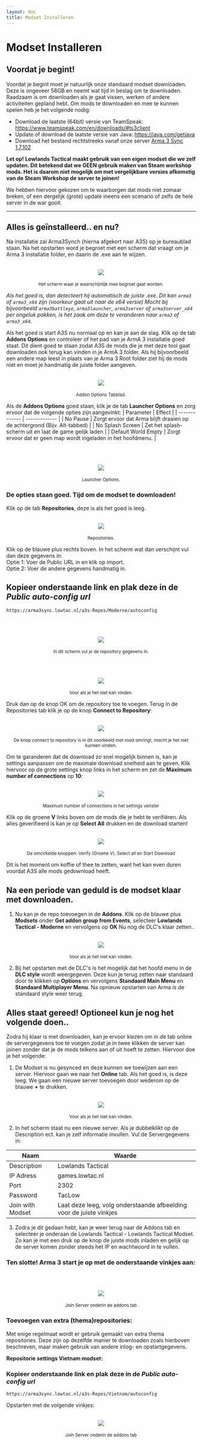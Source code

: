```yaml
---
layout: doc
title: Modset Installeren
---
```


# Modset Installeren
## Voordat je begint!
Voordat je begint moet je natuurlijk onze standaard modset downloaden. Deze is ongeveer 58GB en neemt wat tijd in beslag om te downloaden. Raadzaam is om downloaden als je gaat vissen, werken of andere activiteiten gepland hebt. Om mods te downloaden en mee te kunnen spelen heb je het volgende nodig:

* Download de laatste (64bit) versie van TeamSpeak: https://www.teamspeak.com/en/downloads/#ts3client
* Update of download de laatste versie van Java: https://java.com/getjava
* Download het bestand rechtstreeks vanaf onze server [Arma 3 Sync 1.7.102](https://arma3sync.lowtac.nl/Wiki/arma3sync-installer-1-7-102.exe)

**Let op! Lowlands Tactical maakt gebruik van een eigen modset die we zelf updaten. Dit betekend dat we GEEN gebruik maken van Steam workshop mods. Het is daarom niet mogelijk om met vergelijkbare versies afkomstig van de Steam Workshop de server te joinen!**

We hebben hiervoor gekozen om te waarborgen dat mods niet zomaar breken, of een dergelijk (grote) update ineens een scenario of zelfs de hele server in de war gooit.

***

## Alles is geïnstalleerd.. en nu?
Na installatie zal Arma3Synch (hierna afgekort naar A3S) op je bureaublad staan. Na het opstarten word je begroet met een scherm dat vraagt om je Arma 3 installatie folder, en daarin de .exe aan te wijzen.
<br><br>
<p align="center">
  <img src="https://arma3sync.lowtac.nl/Wiki/Modsets/01-Greetings.jpg">
<br><br>
  <sup>Het scherm waar je waarschijnlijk mee begroet gaat worden.</sup>
</p>

_Als het goed is, dan detecteert hij automatisch de juiste .exe. Dit kan `arma3` of `arma3_x64` zijn (voorkeur gaat uit naar de x64 versie) Mocht bij bijvoorbeeld `arma3battleye`, `arma3launcher`, `arma3server` of `arma3server_x64` per ongeluk pakken, is het zaak om deze te veranderen naar `arma3` of `arma3_x64`._

Als het goed is start A3S nu normaal op en kan je aan de slag. Klik op de tab **Addons Options** en controleer of het pad van je ArmA 3 installatie goed staat. Dit dient goed te staan zodat A3S de mods die je met deze tool gaat downloaden ook terug kan vinden in je ArmA 3 folder. Als hij bijvoorbeeld een andere map leest in plaats van je Arma 3 Root folder ziet hij de mods niet en moet je handmatig de juiste folder aangeven.
<br><br>
<p align="center">
  <img src="https://arma3sync.lowtac.nl/Wiki/Modsets/02-AddonOptions.jpg">
<br><br>
  <sup>Addon Options Tabblad.</sup>
</p>

Als de **Addons Options** goed staan, klik je de tab **Launcher Options** en zorg ervoor dat de volgende opties zijn aangevinkt:
|       Parameter     |                                  Effect                                    |
|       ------------- |                               -------------                                | 
| No Pause            | Zorgt ervoor dat Arma blijft draaien op de achtergrond (Bijv. Alt-tabbed)  |
| No Splash Screen    | Zet het splash-scherm uit en laat de game gelijk laden                     |
| Default World Empty | Zorgt ervoor dat er geen map wordt ingeladen in het hoofdmenu.             |

<br><br>
<p align="center">
  <img src="https://arma3sync.lowtac.nl/Wiki/Modsets/03-LauncherOptions.jpg">
<br><br>
  <sup>Launcher Options.</sup>
</p>

### De opties staan goed. Tijd om de modset te downloaden!
Klik op de tab **Repositories**, deze is als het goed is leeg.
<br><br>
<p align="center">
  <img src="https://arma3sync.lowtac.nl/Wiki/Modsets/04-Repositories.jpg">
<br><br>
  <sup>Repositories.</sup>
</p>

Klik op de blauwe plus rechts boven. In het scherm wat dan verschijnt vul dan deze gegevens in: <br>
Optie 1: Voer de Public URL in en klik op import. <br>
Optie 2: Voer de andere gegevens handmatig in.

## Kopieer onderstaande link en plak deze in de *Public auto-config url*
```
https://arma3sync.lowtac.nl/a3s-Repos/Moderne/autoconfig
```

<br><br>
<p align="center">
  <img src="https://arma3sync.lowtac.nl/Wiki/Modsets/05-AddRepos.jpg">
<br><br>
  <sup>In dit scherm vul je de repository gegevens in.</sup>
</p>

<br><br>
<p align="center">
  <img src="https://arma3sync.lowtac.nl/Wiki/Modsets/06-AddReposSync.jpg">
<br><br>
  <sup>Voor als je het niet kan vinden.</sup>
</p>

Druk dan op de knop OK om de repository toe te voegen. Terug in de Repositories tab klik je op de knop **Connect to Repository**:
<br><br>
<p align="center">
  <img src="https://arma3sync.lowtac.nl/Wiki/Modsets/07-Repositories2.jpg">
<br><br>
  <sup>De knop connect to repository is in dit voorbeeld met rood omringt, mocht je het niet kunnen vinden.</sup>
</p>

Om te garanderen dat de download zo snel mogelijk binnen is, kan je settings aanpassen om de maximale download snelheid aan te geven. Klik hiervoor op de grote settings knop links in het scherm en zet de **Maximum number of connections** op **10**:
<br><br>
<p align="center">
  <img src="https://arma3sync.lowtac.nl/Wiki/Modsets/08-Settings.jpg">
<br><br>
  <sup>Maximum number of connections in het settings venster</sup>
</p>

Klik op de groene **V** links boven om de mods die je hebt te verifiëren. Als alles geverifieerd is kan je op **Select All** drukken en de download starten! 
<br><br>
<p align="center">
  <img src="https://arma3sync.lowtac.nl/Wiki/Modsets/09-ConnectRepo.jpg">
<br><br>
  <sup>De omcirkelde knoppen: Verify (Groene V), Select all en Start Download</sup>
</p>
Dit is het moment om koffie of thee te zetten, want het kan even duren voordat A3S alle mods gedownload heeft.

## Na een periode van geduld is de modset klaar met downloaden. 
1. Nu kan je de repo toevoegen in de **Addons**. Klik op de blauwe plus **Modsets** onder **Get addon group from Events**, selecteer **Lowlands Tactical - Moderne** en vervolgens op **OK**
Nu nog de DLC's klaar zetten..
<br><br>
<p align="center">
  <img src="https://arma3sync.lowtac.nl/Wiki/Modsets/10-AddGroup.jpg">
<br><br>
  <sup>Voor als je het niet kan vinden.</sup>
</p>

2. Bij het opstarten met de DLC's is het mogelijk dat het hoofd menu in de **DLC style** wordt weergegeven. Deze kun je terug zetten naar standaard door te klikken op **Options** en vervolgens **Standaard Main Menu** en **Standaard Multiplayer Menu**. Na opnieuw opstarten van Arma is de standaard style weer terug.

## Alles staat gereed! Optioneel kun je nog het volgende doen..

Zodra hij klaar is met downloaden, kan je ervoor kiezen om in de tab online de servergegevens toe te voegen zodat je in twee klikken de server kan joinen zonder dat je de mods telkens aan of uit hoeft te zetten. Hiervoor doe je het volgende:

1. De Modset is nu gesynced en deze kunnen we toewijzen aan een server. Hiervoor gaan we naar het **Online** tab. Als het goed is, is deze leeg. We gaan een nieuwe server toevoegen door wederom op de blauwe **+** te drukken.
<br><br>
<p align="center">
  <img src="https://arma3sync.lowtac.nl/Wiki/Modsets/11-Server.jpg">
<br><br>
  <sup>Voor als je het niet kan vinden.</sup>
</p>

2. In het scherm staat nu een nieuwe server. Als je dubbelklikt op de Description ect. kan je zelf informatie invullen. Vul de Servergegevens in:

|       Naam      |          Waarde        |
|   ------------- |      -------------     |
| Description     | Lowlands Tactical      |
| IP Adress       | games.lowtac.nl        |
| Port            | 2302                   |
| Password        | TacLow                 |
| Join with Modset| Laat deze leeg, volg onderstaande afbeelding voor de juiste vinkjes            |

3. Zodra je dit gedaan hebt, kan je weer terug naar de Addons tab en selecteer je onderaan de Lowlands Tactical - Lowlands Tactical Modset. Zo kan je met een druk op de knop de juiste mods inladen en gelijk op de server komen zonder steeds het IP en wachtwoord in te vullen.

### Ten slotte! Arma 3 start je op met de onderstaande vinkjes aan:
<br><br>
<p align="center">
  <img src="https://arma3sync.lowtac.nl/Wiki/Modsets/12-ReadyToLaunch.jpg">
<br><br>
  <sup>Join Server onderin de addons tab</sup>
</p>

### Toevoegen van extra (thema)repositories:
Met enige regelmaat wordt er gebruik gemaakt van extra thema repositories. Deze zijn op dezelfde manier te downloaden zoals hierboven beschreven, maar maken gebruik van andere inlog- en opstartgegevens.

**Repositorie settings Vietnam modset:**

### Kopieer onderstaande link en plak deze in de *Public auto-config url*
```
https://arma3sync.lowtac.nl/a3s-Repos/Vietnam/autoconfig
```

Opstarten met de volgende vinkjes:
<br><br>
<p align="center">
  <img src="https://arma3sync.lowtac.nl/Wiki/Modsets/20-RepoVietnam.jpg">
<br><br>
  <sup>Join Server onderin de addons tab</sup>
</p>
